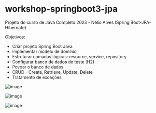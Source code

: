 # workshop-springboot3-jpa
Projeto do curso de Java Completo 2023 - Nélio Alves (Spring Boot-JPA-Hibernate)

Objetivos: 

- Criar projeto Spring Boot Java
- Implementar modelo de domínio
- Estruturar camadas lógicas: resource, service, repository
- Configurar banco de dados de teste (H2)
- Povoar o banco de dados
- CRUD - Create, Retrieve, Update, Delete
- Tratamento de exceções

![image](https://user-images.githubusercontent.com/55036585/217064405-bc30b256-92ca-4e4f-9b28-e71226971980.png)

![image](https://user-images.githubusercontent.com/55036585/217064670-1ceb75e5-b526-49db-ba50-519e7bb7bd6c.png)

![image](https://user-images.githubusercontent.com/55036585/217064728-dd2a45ee-47f2-4d68-812a-83dd21480267.png)
